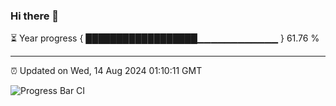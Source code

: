 ### Hi there 👋

⏳ Year progress { ██████████████████▁▁▁▁▁▁▁▁▁▁▁▁ } 61.76 %

---

⏰ Updated on Wed, 14 Aug 2024 01:10:11 GMT

![Progress Bar CI](https://github.com/liununu/liununu/workflows/Progress%20Bar%20CI/badge.svg)
